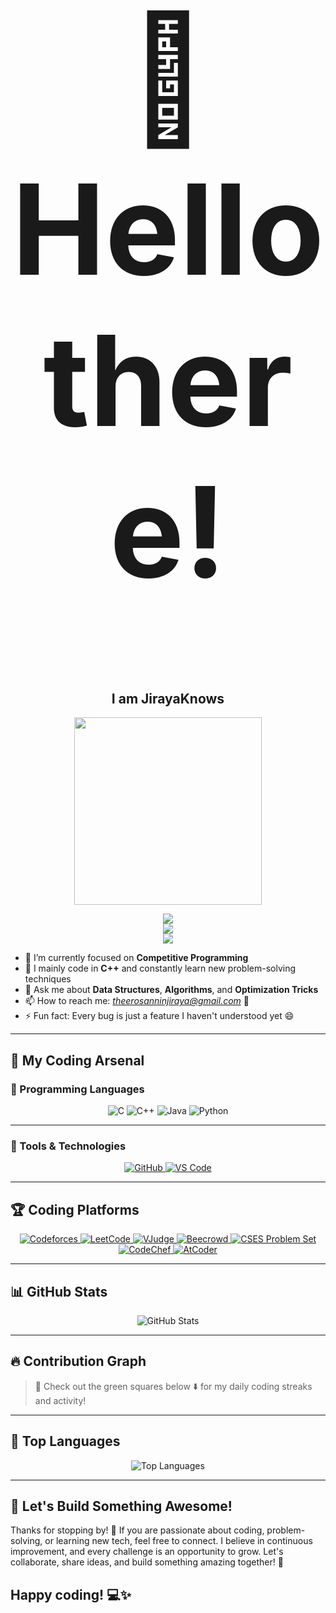 <h1 align="center" style="font-size:200px;">
  👋 Hello there!
</h1>

<h2 align="center">
  I am JirayaKnows
</h2>

<p align="center">
  <img src="https://media1.tenor.com/m/IieZUsqoYCwAAAAd/developer.gif" width="300" />
</p>

<p align="center">
  <picture>
    <source media="(prefers-color-scheme: dark)" srcset="https://readme-typing-svg.herokuapp.com?font=Poppins&color=668cff&size=22&center=true&vCenter=true&width=600&lines=C%2B%2B%20|%20Competitive%20Programmer&speed=60&pause=2000" />
    <img src="https://readme-typing-svg.herokuapp.com?font=Poppins&color=3385ff&size=22&center=true&vCenter=true&width=600&lines=C%2B%2B%20|%20Competitive%20Programmer&speed=60&pause=2000" />
  </picture>
  <br />
  <picture>
    <source media="(prefers-color-scheme: dark)" srcset="https://readme-typing-svg.herokuapp.com?font=Poppins&color=99ff66&size=22&center=true&vCenter=true&width=600&lines=Lifelong%20Learner%20|%20Always%20Improving&speed=60&pause=2000" />
    <img src="https://readme-typing-svg.herokuapp.com?font=Poppins&color=00cc44&size=22&center=true&vCenter=true&width=600&lines=Lifelong%20Learner%20|%20Always%20Improving&speed=60&pause=2000" />
  </picture>
  <br />
  <picture>
    <source media="(prefers-color-scheme: dark)" srcset="https://readme-typing-svg.herokuapp.com?font=Poppins&color=9966ff&size=22&center=true&vCenter=true&width=600&lines=Problem%20Solver%20|%20Coding%20Challenges&speed=60&pause=2000" />
    <img src="https://readme-typing-svg.herokuapp.com?font=Poppins&color=884dff&size=22&center=true&vCenter=true&width=600&lines=Problem%20Solver%20|%20Coding%20Challenges&speed=60&pause=2000" />
  </picture>
</p>





- 🔭 I’m currently focused on **Competitive Programming**
- 🌱 I mainly code in **C++** and constantly learn new problem-solving techniques
- 💬 Ask me about **Data Structures**, **Algorithms**, and **Optimization Tricks**
- 📫 How to reach me: *theerosanninjiraya@gmail.com* 🚀
- ⚡ Fun fact: Every bug is just a feature I haven't understood yet 😄

---

## 🧰 My Coding Arsenal

### 🔹 Programming Languages  
<p align="center">
  <img src="https://img.shields.io/badge/C-%2300599C?style=for-the-badge&logo=c&logoColor=white" alt="C" />
  <img src="https://img.shields.io/badge/C%2B%2B-%2300599C?style=for-the-badge&logo=cplusplus&logoColor=white" alt="C++" />
  <img src="https://img.shields.io/badge/Java-%23ED8B00?style=for-the-badge&logo=openjdk&logoColor=white" alt="Java" />
  <img src="https://img.shields.io/badge/Python-%233776AB?style=for-the-badge&logo=python&logoColor=white" alt="Python" />
</p>


---

### 🔹 Tools & Technologies  
<p align="center">
  <a href="https://github.com/" target="_blank">
    <img src="https://img.shields.io/badge/GitHub-181717?style=for-the-badge&logo=github&logoColor=white" alt="GitHub" />
  </a>
  <a href="https://code.visualstudio.com/" target="_blank">
    <img src="https://img.shields.io/badge/VS%20Code-007ACC?style=for-the-badge&logo=visual-studio-code&logoColor=white" alt="VS Code" />
  </a>
</p>

---

## 🏆 Coding Platforms

<p align="center">
  <a href="https://codeforces.com/profile/JirayaKnows" target="_blank">
    <img src="https://img.shields.io/badge/Codeforces-1F8ACB?style=for-the-badge&logo=codeforces&logoColor=white" alt="Codeforces" />
  </a>
  <a href="https://leetcode.com/u/Jiraya_Sama/" target="_blank">
    <img src="https://img.shields.io/badge/LeetCode-FFA116?style=for-the-badge&logo=leetcode&logoColor=black" alt="LeetCode" />
  </a>
  <a href="https://vjudge.net/user/Souvik_24" target="_blank">
    <img src="https://img.shields.io/badge/VJudge-0A0A0A?style=for-the-badge&logo=code&logoColor=white" alt="VJudge" />
  </a>
  <a href="https://judge.beecrowd.com/en/profile/869638" target="_blank">
    <img src="https://img.shields.io/badge/Beecrowd-6200EE?style=for-the-badge&logo=beecrowd&logoColor=white" alt="Beecrowd" />
  </a>
  <a href="https://cses.fi/problemset/" target="_blank">
    <img src="https://img.shields.io/badge/CSES-0A0A0A?style=for-the-badge&logo=data&logoColor=white" alt="CSES Problem Set" />
  </a>
  <a href="https://www.codechef.com/users/jiraya_106" target="_blank">
    <img src="https://img.shields.io/badge/CodeChef-5B4638?style=for-the-badge&logo=codechef&logoColor=white" alt="CodeChef" />
  </a>
  <a href="https://atcoder.jp/users/jiraya_106" target="_blank">
    <img src="https://img.shields.io/badge/AtCoder-1F8ACB?style=for-the-badge&logo=atcoder&logoColor=white" alt="AtCoder" />
  </a>
</p>

---

## 📊 GitHub Stats

<p align="center">
  <img src="https://github-readme-stats.vercel.app/api?username=JirayaKnows&show_icons=true&theme=radical&count_private=true" alt="GitHub Stats" />
</p>

---

## 🔥 Contribution Graph

> 📅 Check out the green squares below ⬇️ for my daily coding streaks and activity!


---

## 🚀 Top Languages

<p align="center">
  <img src="https://github-readme-stats.vercel.app/api/top-langs/?username=JirayaKnows&layout=compact&theme=radical&langs_count=4" alt="Top Languages" />
</p>


---

## 🚀 Let's Build Something Awesome!

Thanks for stopping by! 🌟 If you are passionate about coding, problem-solving, or learning new tech, feel free to connect. I believe in continuous improvement, and every challenge is an opportunity to grow. Let's collaborate, share ideas, and build something amazing together! 🚀

Happy coding! 💻✨
---

